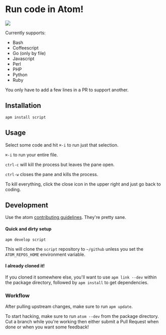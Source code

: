 # Run code in Atom!

![](https://f.cloud.github.com/assets/836375/2354274/4932e59e-a5bb-11e3-9f00-c5b5c9d6fc67.gif)

Currently supports:

  * Bash
  * Coffeescript
  * Go (only by file)
  * Javascript
  * Perl
  * PHP
  * Python
  * Ruby

You only have to add a few lines in a PR to support another.

## Installation

`apm install script`

## Usage

Select some code and hit `⌘-i` to run just that selection.

`⌘-i` to run your entire file.

`ctrl-c` will kill the process but leaves the pane open.

`ctrl-w` closes the pane and kills the process.

To kill everything, click the close icon in the upper right and just go back to
coding.

## Development

Use the atom [contributing guidelines](https://atom.io/docs/latest/contributing).
They're pretty sane.

#### Quick and dirty setup

`apm develop script`

This will clone the `script` repository to `~/github` unless you set the
`ATOM_REPOS_HOME` environment variable.

#### I already cloned it!

If you cloned it somewhere else, you'll want to use `apm link --dev` within the
package directory, followed by `apm install` to get dependencies.

### Workflow

After pulling upstream changes, make sure to run `apm update`.

To start hacking, make sure to run `atom --dev` from the package directory.
Cut a branch while you're working then either submit a Pull Request when done
or when you want some feedback!
